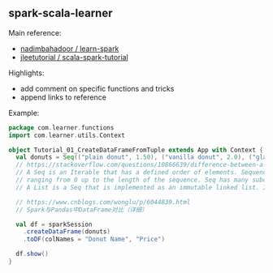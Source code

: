 ## spark-scala-learner

Main reference: 
- [nadimbahadoor / learn-spark](https://github.com/nadimbahadoor/learn-spark)
- [jleetutorial / scala-spark-tutorial](https://github.com/jleetutorial/scala-spark-tutorial)

Highlights: 
- add comment on specific functions and tricks
- append links to reference

Example:
```scala
package com.learner.functions
import com.learner.utils.Context

object Tutorial_01_CreateDataFrameFromTuple extends App with Context {
  val donuts = Seq(("plain donut", 1.50), ("vanilla donut", 2.0), ("glazed donut", 2.50))
  // https://stackoverflow.com/questions/10866639/difference-between-a-seq-and-a-list-in-scala/43457354#43457354
  // A Seq is an Iterable that has a defined order of elements. Sequences provide a method apply() for indexing, 
  // ranging from 0 up to the length of the sequence. Seq has many subclasses including Queue, Range, List, Stack, and LinkedList.
  // A List is a Seq that is implemented as an immutable linked list. It's best used in cases with last-in first-out (LIFO) access patterns.

  // https://www.cnblogs.com/wonglu/p/6044839.html
  // Spark与Pandas中DataFrame对比（详细）

  val df = sparkSession
    .createDataFrame(donuts)
    .toDF(colNames = "Donut Name", "Price")

  df.show()
}
```
